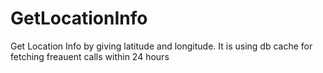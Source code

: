 # GetLocationInfo
Get Location Info by giving latitude and longitude.
It is using db cache for fetching freauent calls within 24 hours
